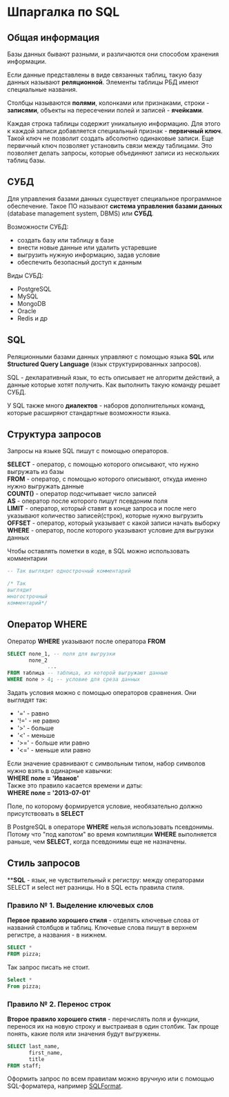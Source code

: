 # Шпаргалка по SQL
## Общая информация
Базы данных бывают разными, и различаются они способом хранения информации.

Если данные представлены в виде связанных таблиц, такую базу данных называют **реляционной**. Элементы таблицы РБД имеют специальные названия. 

Столбцы называются **полями**, колонками или признаками, строки - **записями**, объекты на пересечении полей и записей - **ячейками**.

Каждая строка таблицы содержит уникальную информацию. Для этого к каждой записи добавляется специальный признак - **первичный ключ**. Такой ключ не позволит создать абсолютно одинаковые записи. Еще первичный ключ позволяет установить связи между таблицами. Это позволяет делать запросы, которые объединяют записи из нескольких таблиц базы.

## СУБД
Для управления базами данных существует специальное программное обеспечение. Такое ПО называют **система управления базами данных** (database management system, DBMS) или **СУБД**. 

Возможности СУБД:
- создать базу или таблицу в базе
- внести новые данные или удалить устаревшие
- выгрузить нужную информацию, задав условие
- обеспечить безопасный доступ к данным  

Виды СУБД: 
- PostgreSQL
- MySQL
- MongoDB
- Oracle
- Redis и др

## SQL
Реляционными базами данных управляют с помощью языка **SQL** или **Structured Query Language** (язык структурированных запросов). 

SQL - декларативный язык, то есть описывает не алгоритм действий, а данные которые хотят получить. Как выполнить такую команду решает СУБД.  

У SQL также много **диалектов** - наборов дополнительных команд, которые расширяют стандартные возможности языка.

## Структура запросов
Запросы на языке SQL пишут с помощью операторов.   

**SELECT** - оператор, с помощью которого описывают, что нужно выгружать из базы  
**FROM** - оператор, с помощью которого описывают, откуда именно нужно выгружать данные  
**COUNT()** - оператор подсчитывает число записей  
**AS** - оператор после которого пишут псевдоним поля  
**LIMIT** - оператор, который ставят в конце запроса и после него указывают количество записей(строк), которые нужно выгрузить  
**OFFSET** - оператор, который указывает с какой записи начать выборку  
**WHERE** - оператор, после которого указывают условие для выгрузки данных


Чтобы оставлять пометки в коде, в SQL можно использовать комментарии
```sql
-- Так выглядит однострочный комментарий

/* Так
выглядит
многострочный
комментарий*/
```

## Оператор WHERE
Оператор **WHERE** указывают после оператора **FROM** 
```sql
SELECT поле_1, -- поля для выгрузки
       поле_2 
             ...
FROM таблица -- таблица, из которой выгружают данные
WHERE поле > 4; -- условие для среза данных
``` 
Задать условия можно с помощью операторов сравнения. Они выглядят так: 
- '=' - равно
- '!=' - не равно
- '>' - больше
- '<' - меньше
- '>=' - больше или равно
- '<=' - меньше или равно

Если значение сравнивают с символьным типом, набор символов нужно взять в одинарные кавычки:  
 **WHERE поле = 'Иванов'**   
 Также это правило касается времени и даты:  
 **WHERE поле = '2013-07-01'**

Поле, по которому формируется условие, необязательно должно присутствовать в **SELECT**

В PostgreSQL в операторе **WHERE** нельзя использовать псевдонимы. Потому что "под капотом" во время компиляции **WHERE** выполняется раньше, чем **SELECT**, когда псевдонимы еще не назначены.

## Стиль запросов
****SQL** - язык, не чувствительный к регистру: между операторами SELECT и select нет разницы. Но в SQL есть правила стиля.

### Правило № 1. Выделение ключевых слов
**Первое правило хорошего стиля** - отделять ключевые слова от названий столбцов и таблиц. Ключевые слова пишут в верхнем регистре, а названия - в нижнем.
```sql
SELECT *
FROM pizza;
```
Так запрос писать не стоит.
```sql
Select *
From pizza;
```

### Правило № 2. Перенос строк
**Второе правило хорошего стиля** - перечислять поля и функции, перенося их на новую строку и выстраивая в один столбик. Так проще понять, какие поля или значения будут выгружены.
```sql
SELECT last_name,
       first_name,
       title
FROM staff;
```
Оформить запрос по всем правилам можно вручную или с помощью SQL-форматера, например [SQLFormat](https://sqlformat.org/).